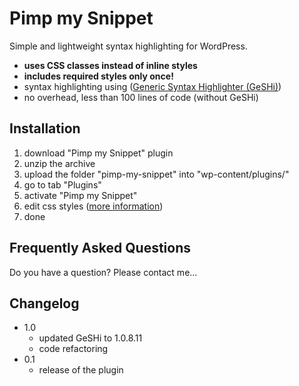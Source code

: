 # Pimp my Snippet
Simple and lightweight syntax highlighting for WordPress.

* **uses CSS classes instead of inline styles**
* **includes required styles only once!**
* syntax highlighting using ([Generic Syntax Highlighter (GeSHi)](http://qbnz.com/highlighter/ "Generic Syntax Highlighter (GeSHi)"))
* no overhead, less than 100 lines of code (without GeSHi)

## Installation
1. download "Pimp my Snippet" plugin
2. unzip the archive
3. upload the folder "pimp-my-snippet" into "wp-content/plugins/"
4. go to tab "Plugins"
5. activate "Pimp my Snippet"
6. edit css styles ([more information](http://pehbehbeh.de/projekte/wp/pimp-my-snippet/ "Pimp my Snippet"))
7. done

## Frequently Asked Questions
Do you have a question? Please contact me...

## Changelog

* 1.0
	* updated GeSHi to 1.0.8.11
	* code refactoring
* 0.1
	* release of the plugin
